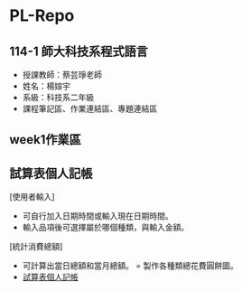 # PL-Repo
## 114-1 師大科技系程式語言
- 授課教師：蔡芸琤老師
- 姓名：楊媗宇
- 系級：科技系二年級
- 課程筆記區、作業連結區、專題連結區
 ## week1作業區
## 試算表個人記帳
[使用者輸入]
- 可自行加入日期時間或輸入現在日期時間。
- 輸入品項後可選擇屬於哪個種類，與輸入金額。

[統計消費總額]
- 可計算出當日總額和當月總額。
= 製作各種類總花費圓餅圖。
- [試算表個人記帳](https://github.com/xuanyu410/114-1PL-Repo/blob/main/%E7%A8%8B%E5%BC%8F%E8%AA%9E%E8%A8%80%E4%BD%9C%E6%A5%AD%E4%B8%80gradio.ipynb)

